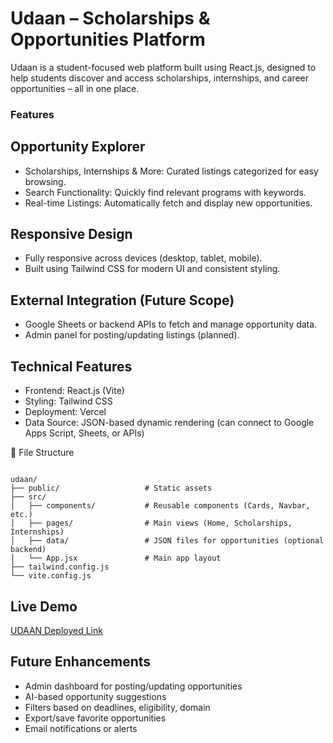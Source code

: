 # Udaan – Scholarships & Opportunities Platform
Udaan is a student-focused web platform built using React.js, designed to help students discover and access scholarships, internships, and career opportunities – all in one place.

### Features

## Opportunity Explorer
- Scholarships, Internships & More: Curated listings categorized for easy browsing.
- Search Functionality: Quickly find relevant programs with keywords.
- Real-time Listings: Automatically fetch and display new opportunities.

## Responsive Design
- Fully responsive across devices (desktop, tablet, mobile).
- Built using Tailwind CSS for modern UI and consistent styling.

## External Integration (Future Scope)
- Google Sheets or backend APIs to fetch and manage opportunity data.
- Admin panel for posting/updating listings (planned).

## Technical Features
- Frontend: React.js (Vite)
- Styling: Tailwind CSS
- Deployment: Vercel
- Data Source: JSON-based dynamic rendering (can connect to Google Apps Script, Sheets, or APIs)

📁 File Structure
```

udaan/
├── public/                   # Static assets
├── src/
│   ├── components/           # Reusable components (Cards, Navbar, etc.)
│   ├── pages/                # Main views (Home, Scholarships, Internships)
│   ├── data/                 # JSON files for opportunities (optional backend)
│   └── App.jsx               # Main app layout
├── tailwind.config.js
└── vite.config.js
```
## Live Demo
[UDAAN Deployed Link](https://udaan-beige.vercel.app/)

## Future Enhancements
- Admin dashboard for posting/updating opportunities
- AI-based opportunity suggestions
- Filters based on deadlines, eligibility, domain
- Export/save favorite opportunities
- Email notifications or alerts


